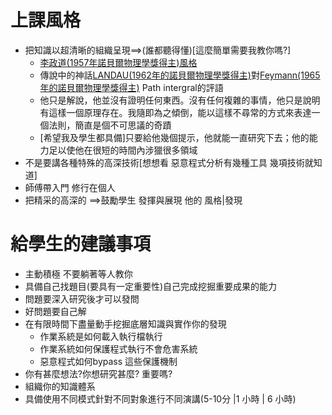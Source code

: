 
# 上課風格

- 把知識以超清晰的組織呈現==>(誰都聽得懂)[這麼簡單需要我教你嗎?] 
  - [李政道(1957年諾貝爾物理學獎得主)風格](https://zh.wikipedia.org/wiki/李政道)
  - 傳說中的神話[LANDAU(1962年的諾貝爾物理學獎得主)](https://en.wikipedia.org/wiki/Lev_Landau)對[Feymann(1965年的諾貝爾物理學獎得主)](https://en.wikipedia.org/wiki/Richard_Feynman) Path intergral的評語
  - 他只是解說，他並沒有證明任何東西。沒有任何複雜的事情，他只是說明有這樣一個原理存在。我隨即為之傾倒，能以這樣不尋常的方式來表達一個法則，簡直是個不可思議的奇蹟
  - [希望我及學生都具備]只要給他幾個提示，他就能一直研究下去；他的能力足以使他在很短的時間內涉獵很多領域
- 不是要講各種特殊的高深技術[想想看 惡意程式分析有幾種工具 幾項技術就知道]
- 師傅帶入門 修行在個人
- 把精采的高深的 ==>鼓勵學生  發揮與展現 他的 風格|發現

# 給學生的建議事項

- 主動積極 不要躺著等人教你
- 具備自己找題目(要具有一定重要性)自己完成挖掘重要成果的能力
- 問題要深入研究後才可以發問
- 好問題要自己解
- 在有限時間下盡量動手挖掘底層知識與實作你的發現
  - 作業系統是如何載入執行檔執行
  - 作業系統如何保護程式執行不會危害系統
  - 惡意程式如何bypass 這些保護機制
- 你有甚麼想法?你想研究甚麼? 重要嗎?
- 組織你的知識體系
- 具備使用不同模式針對不同對象進行不同演講(5-10分 |1 小時 | 6 小時)
